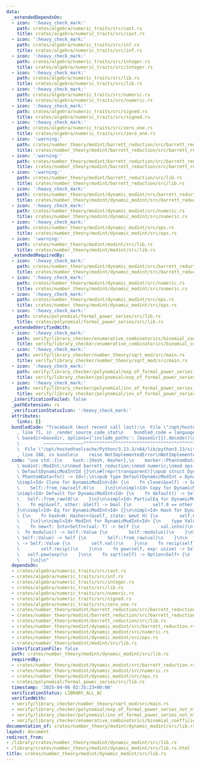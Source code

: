 ```yaml
---
data:
  _extendedDependsOn:
  - icon: ':heavy_check_mark:'
    path: crates/algebra/numeric_traits/src/cast.rs
    title: crates/algebra/numeric_traits/src/cast.rs
  - icon: ':heavy_check_mark:'
    path: crates/algebra/numeric_traits/src/inf.rs
    title: crates/algebra/numeric_traits/src/inf.rs
  - icon: ':heavy_check_mark:'
    path: crates/algebra/numeric_traits/src/integer.rs
    title: crates/algebra/numeric_traits/src/integer.rs
  - icon: ':heavy_check_mark:'
    path: crates/algebra/numeric_traits/src/lib.rs
    title: crates/algebra/numeric_traits/src/lib.rs
  - icon: ':heavy_check_mark:'
    path: crates/algebra/numeric_traits/src/numeric.rs
    title: crates/algebra/numeric_traits/src/numeric.rs
  - icon: ':heavy_check_mark:'
    path: crates/algebra/numeric_traits/src/signed.rs
    title: crates/algebra/numeric_traits/src/signed.rs
  - icon: ':heavy_check_mark:'
    path: crates/algebra/numeric_traits/src/zero_one.rs
    title: crates/algebra/numeric_traits/src/zero_one.rs
  - icon: ':warning:'
    path: crates/number_theory/modint/barrett_reduction/src/barrett_reduction_32.rs
    title: crates/number_theory/modint/barrett_reduction/src/barrett_reduction_32.rs
  - icon: ':warning:'
    path: crates/number_theory/modint/barrett_reduction/src/barrett_reduction_64.rs
    title: crates/number_theory/modint/barrett_reduction/src/barrett_reduction_64.rs
  - icon: ':warning:'
    path: crates/number_theory/modint/barrett_reduction/src/lib.rs
    title: crates/number_theory/modint/barrett_reduction/src/lib.rs
  - icon: ':heavy_check_mark:'
    path: crates/number_theory/modint/dynamic_modint/src/barrett_reduction.rs
    title: crates/number_theory/modint/dynamic_modint/src/barrett_reduction.rs
  - icon: ':heavy_check_mark:'
    path: crates/number_theory/modint/dynamic_modint/src/numeric.rs
    title: crates/number_theory/modint/dynamic_modint/src/numeric.rs
  - icon: ':heavy_check_mark:'
    path: crates/number_theory/modint/dynamic_modint/src/ops.rs
    title: crates/number_theory/modint/dynamic_modint/src/ops.rs
  - icon: ':warning:'
    path: crates/number_theory/modint/modint/src/lib.rs
    title: crates/number_theory/modint/modint/src/lib.rs
  _extendedRequiredBy:
  - icon: ':heavy_check_mark:'
    path: crates/number_theory/modint/dynamic_modint/src/barrett_reduction.rs
    title: crates/number_theory/modint/dynamic_modint/src/barrett_reduction.rs
  - icon: ':heavy_check_mark:'
    path: crates/number_theory/modint/dynamic_modint/src/numeric.rs
    title: crates/number_theory/modint/dynamic_modint/src/numeric.rs
  - icon: ':heavy_check_mark:'
    path: crates/number_theory/modint/dynamic_modint/src/ops.rs
    title: crates/number_theory/modint/dynamic_modint/src/ops.rs
  - icon: ':heavy_check_mark:'
    path: crates/polynomial/formal_power_series/src/lib.rs
    title: crates/polynomial/formal_power_series/src/lib.rs
  _extendedVerifiedWith:
  - icon: ':heavy_check_mark:'
    path: verify/library_checker/enumerative_combinatorics/binomial_coefficient_prime_mod/src/main.rs
    title: verify/library_checker/enumerative_combinatorics/binomial_coefficient_prime_mod/src/main.rs
  - icon: ':heavy_check_mark:'
    path: verify/library_checker/number_theory/sqrt_mod/src/main.rs
    title: verify/library_checker/number_theory/sqrt_mod/src/main.rs
  - icon: ':heavy_check_mark:'
    path: verify/library_checker/polynomial/exp_of_formal_power_series_not_ntt_friendly/src/main.rs
    title: verify/library_checker/polynomial/exp_of_formal_power_series_not_ntt_friendly/src/main.rs
  - icon: ':heavy_check_mark:'
    path: verify/library_checker/polynomial/inv_of_formal_power_series_not_ntt_friendly/src/main.rs
    title: verify/library_checker/polynomial/inv_of_formal_power_series_not_ntt_friendly/src/main.rs
  _isVerificationFailed: false
  _pathExtension: rs
  _verificationStatusIcon: ':heavy_check_mark:'
  attributes:
    links: []
  bundledCode: "Traceback (most recent call last):\n  File \"/opt/hostedtoolcache/Python/3.13.3/x64/lib/python3.13/site-packages/onlinejudge_verify/documentation/build.py\"\
    , line 71, in _render_source_code_stat\n    bundled_code = language.bundle(stat.path,\
    \ basedir=basedir, options={'include_paths': [basedir]}).decode()\n          \
    \         ~~~~~~~~~~~~~~~^^^^^^^^^^^^^^^^^^^^^^^^^^^^^^^^^^^^^^^^^^^^^^^^^^^^^^^^^^^^^^^^^^\n\
    \  File \"/opt/hostedtoolcache/Python/3.13.3/x64/lib/python3.13/site-packages/onlinejudge_verify/languages/rust.py\"\
    , line 288, in bundle\n    raise NotImplementedError\nNotImplementedError\n"
  code: "use std::{\n    hash::{Hash, Hasher},\n    marker::PhantomData,\n};\n\nuse\
    \ modint::ModInt;\n\nmod barrett_reduction;\nmod numeric;\nmod ops;\n\npub enum\
    \ DefaultDynamicModIntId {}\n\n#[repr(transparent)]\npub struct DynamicModInt<Id>(u32,\
    \ PhantomData<fn() -> Id>);\n\npub type DefaultDynamicModInt = DynamicModInt<DefaultDynamicModIntId>;\n\
    \nimpl<Id> Clone for DynamicModInt<Id> {\n    fn clone(&self) -> Self {\n    \
    \    Self::from_raw(self.0)\n    }\n}\n\nimpl<Id> Copy for DynamicModInt<Id> {}\n\
    \nimpl<Id> Default for DynamicModInt<Id> {\n    fn default() -> Self {\n     \
    \   Self::from_raw(0)\n    }\n}\n\nimpl<Id> PartialEq for DynamicModInt<Id> {\n\
    \    fn eq(&self, other: &Self) -> bool {\n        self.0 == other.0\n    }\n\
    }\n\nimpl<Id> Eq for DynamicModInt<Id> {}\n\nimpl<Id> Hash for DynamicModInt<Id>\
    \ {\n    fn hash<H: Hasher>(&self, state: &mut H) {\n        self.0.hash(state);\n\
    \    }\n}\n\nimpl<Id> ModInt for DynamicModInt<Id> {\n    type Value = u32;\n\n\
    \    fn new<T: Into<Self>>(val: T) -> Self {\n        val.into()\n    }\n\n  \
    \  fn modulus() -> Self::Value {\n        Self::modulus()\n    }\n\n    fn from_raw(val:\
    \ Self::Value) -> Self {\n        Self::from_raw(val)\n    }\n\n    fn val(self)\
    \ -> Self::Value {\n        self.val()\n    }\n\n    fn recip(self) -> Self {\n\
    \        self.recip()\n    }\n\n    fn pow(self, exp: usize) -> Self {\n     \
    \   self.pow(exp)\n    }\n\n    fn sqrt(self) -> Option<Self> {\n        self.sqrt()\n\
    \    }\n}\n"
  dependsOn:
  - crates/algebra/numeric_traits/src/cast.rs
  - crates/algebra/numeric_traits/src/inf.rs
  - crates/algebra/numeric_traits/src/integer.rs
  - crates/algebra/numeric_traits/src/lib.rs
  - crates/algebra/numeric_traits/src/numeric.rs
  - crates/algebra/numeric_traits/src/signed.rs
  - crates/algebra/numeric_traits/src/zero_one.rs
  - crates/number_theory/modint/barrett_reduction/src/barrett_reduction_32.rs
  - crates/number_theory/modint/barrett_reduction/src/barrett_reduction_64.rs
  - crates/number_theory/modint/barrett_reduction/src/lib.rs
  - crates/number_theory/modint/dynamic_modint/src/barrett_reduction.rs
  - crates/number_theory/modint/dynamic_modint/src/numeric.rs
  - crates/number_theory/modint/dynamic_modint/src/ops.rs
  - crates/number_theory/modint/modint/src/lib.rs
  isVerificationFile: false
  path: crates/number_theory/modint/dynamic_modint/src/lib.rs
  requiredBy:
  - crates/number_theory/modint/dynamic_modint/src/barrett_reduction.rs
  - crates/number_theory/modint/dynamic_modint/src/numeric.rs
  - crates/number_theory/modint/dynamic_modint/src/ops.rs
  - crates/polynomial/formal_power_series/src/lib.rs
  timestamp: '2025-04-06 02:35:23+00:00'
  verificationStatus: LIBRARY_ALL_AC
  verifiedWith:
  - verify/library_checker/number_theory/sqrt_mod/src/main.rs
  - verify/library_checker/polynomial/exp_of_formal_power_series_not_ntt_friendly/src/main.rs
  - verify/library_checker/polynomial/inv_of_formal_power_series_not_ntt_friendly/src/main.rs
  - verify/library_checker/enumerative_combinatorics/binomial_coefficient_prime_mod/src/main.rs
documentation_of: crates/number_theory/modint/dynamic_modint/src/lib.rs
layout: document
redirect_from:
- /library/crates/number_theory/modint/dynamic_modint/src/lib.rs
- /library/crates/number_theory/modint/dynamic_modint/src/lib.rs.html
title: crates/number_theory/modint/dynamic_modint/src/lib.rs
---
```

